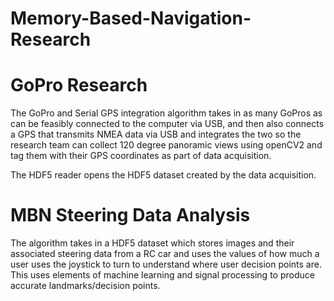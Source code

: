 # Memory-Based-Navigation-Research

# GoPro Research
The GoPro and Serial GPS integration algorithm takes in as many GoPros as can be feasibly connected to the computer via USB, and then also connects a GPS that transmits NMEA data via USB and integrates the two so the research team can collect 120 degree panoramic views using openCV2 and tag them with their GPS coordinates as part of data acquisition. 

The HDF5 reader opens the HDF5 dataset created by the data acquisition. 

# MBN Steering Data Analysis
The algorithm takes in a HDF5 dataset which stores images and their associated steering data from a RC car and uses the values of how much a user uses the joystick to turn to understand where user decision points are. This uses elements of machine learning and signal processing to produce accurate landmarks/decision points. 
